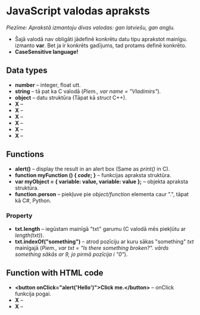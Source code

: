 # JavaScript valodas apraksts
*Piezīme: Aprakstā izmantoju divas valodas: gan latviešu, gan angļu.*  
- Šajā valodā nav obligāti jādefinē konkrētu datu tipu aprakstot mainīgu. izmanto **var**. Bet ja ir konkrēts gadījums, tad protams definē konkrēto.  
- **CaseSensitive language!**

## Data types
- **number** – integer, float utt.  
- **string** – tā pat ka C valodā (*Piem., var name = "Vladimirs"*).  
- **object** – datu struktūra (Tāpat kā *struct* C++).  
- **X** –
- **X** –
- **X** –
- **X** –
- **X** –
- **X** –

## Functions
- **alert()** – display the result in an alert box (Same as *print()* in C).  
- **function myFunction () { *code*; }** – funkcijas apraksta struktūra.  
- **var myObject = { variable: value, variable: value };** – objekta apraksta struktūra.  
- **function.person** – piekļuve pie *object/function* elementa caur ".", tāpat kā C#, Python.  

### Property
- **txt.length** – iegūstam mainīgā "txt" garumu (C valodā mēs piekļūtu ar *length(txt)*).  
- **txt.indexOf("something")** – atrod pozīciju ar kuru sākas "something" *txt* mainīgajā (*Piem., var txt = "Is there something broken?". vārds something sākās ar 9, jo pirmā pozīcija i "0"*).  

## Function with HTML code
- **\<button onClick="alert('Hello')">Click me.\</button>** – onClick funkcija pogai. 
- **X** –
- **X** –
